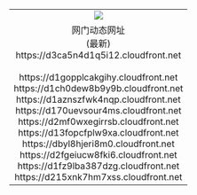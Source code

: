 ﻿<table>
  <tr></tr>
  <tr><td colspan=2 align=center><img src="https://d3ca5n4d1q5i12.cloudfront.net/Up/oGate.jpg" /></td></tr>
  <tr><td colspan=2 align=center>网门动态网址<br/>(最新)
<br>https://d3ca5n4d1q5i12.cloudfront.net
<br/>
<br>https://d1gopplcakgihy.cloudfront.net
<br>https://d1ch0dew8b9y9b.cloudfront.net
<br>https://d1aznszfwk4nqp.cloudfront.net
<br>https://d170uevsour4ms.cloudfront.net
<br>https://d2mf0wxegirrsb.cloudfront.net
<br>https://d13fopcfplw9xa.cloudfront.net
<br>https://dbyl8hjeri8m0.cloudfront.net
<br>https://d2fgeiucw8fki6.cloudfront.net
<br>https://d1fz9lba387dzg.cloudfront.net
<br>https://d215xnk7hm7xss.cloudfront.net
    </td>
  </tr>
</table>
